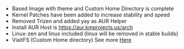 - Based Image with theme and Custom Home Directory is complete
- Kernel Patches have been added to increase stability and speed
- Removed Trizen and added yay as AUR Helper
- Install AUR Host is https://aur.kmprojects.us/arch
- Linux-zen and linux included (linux will be removed in stable builds)
- ViaitFS (Custom Home directory) See more [Here](viaitfs/info.md)
